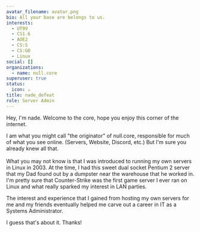 ```yaml
---
avatar_filename: avatar.png
bio: All your base are belongs to us.
interests:
  - UT99
  - CS1.6
  - AOE2
  - CS:S
  - CS:GO
  - Linux
social: []
organizations:
  - name: null.core
superuser: true
status:
  icon: ☕️
title: nade_defeat
role: Server Admin
---
```

Hey, I'm nade. Welcome to the core, hope you enjoy this corner of the internet. 

I am what you might call "the originator" of null.core, responsible for much of what you see online. (Servers, Website, Discord, etc.) But I'm sure you already knew all that.\
\
What you may not know is that I was introduced to running my own servers in Linux in 2003. At the time, I had this sweet dual socket Pentium 2 server that my Dad found out by a dumpster near the warehouse that he worked in. I'm pretty sure that Counter-Strike was the first game server I ever ran on Linux and what really sparked my interest in LAN parties. 

The interest and experience that I gained from hosting my own servers for me and my friends eventually helped me carve out a career in IT as a Systems Administrator. 

I guess that's about it. Thanks!